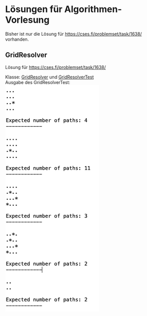# Lösungen für Algorithmen-Vorlesung
Bisher ist nur die Lösung für https://cses.fi/problemset/task/1638/ vorhanden.

## GridResolver
Lösung für https://cses.fi/problemset/task/1638/  

Klasse: [GridResolver](./src/main/java/de/dhbw/cas/algorithmen/csesfi1638/GridResolver.java) und [GridResolverTest](./src/test/java/de/dhbw/cas/algorithmen/csesfi1638/GridResolverTest.java)  
Ausgabe des GridResolverTest:  
![unittest-cmd-ausgabe](./gridresolver-unittest.png)  